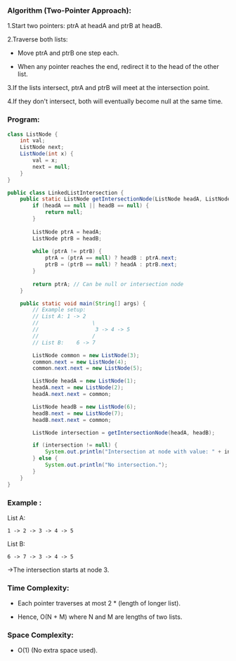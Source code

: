 ### Algorithm (Two-Pointer Approach):
1.Start two pointers: ptrA at headA and ptrB at headB.

2.Traverse both lists:

  * Move ptrA and ptrB one step each.

  * When any pointer reaches the end, redirect it to the head of the other list.

3.If the lists intersect, ptrA and ptrB will meet at the intersection point.

4.If they don't intersect, both will eventually become null at the same time.

### Program:
``` Java
class ListNode {
    int val;
    ListNode next;
    ListNode(int x) {
        val = x;
        next = null;
    }
}

public class LinkedListIntersection {
    public static ListNode getIntersectionNode(ListNode headA, ListNode headB) {
        if (headA == null || headB == null) {
            return null;
        }
        
        ListNode ptrA = headA;
        ListNode ptrB = headB;
        
        while (ptrA != ptrB) {
            ptrA = (ptrA == null) ? headB : ptrA.next;
            ptrB = (ptrB == null) ? headA : ptrB.next;
        }
        
        return ptrA; // Can be null or intersection node
    }

    public static void main(String[] args) {
        // Example setup:
        // List A: 1 -> 2
        //                 \
        //                  3 -> 4 -> 5
        //                 /
        // List B:    6 -> 7

        ListNode common = new ListNode(3);
        common.next = new ListNode(4);
        common.next.next = new ListNode(5);

        ListNode headA = new ListNode(1);
        headA.next = new ListNode(2);
        headA.next.next = common;

        ListNode headB = new ListNode(6);
        headB.next = new ListNode(7);
        headB.next.next = common;

        ListNode intersection = getIntersectionNode(headA, headB);

        if (intersection != null) {
            System.out.println("Intersection at node with value: " + intersection.val);
        } else {
            System.out.println("No intersection.");
        }
    }
}
```
### Example :
List A:

```
1 -> 2 -> 3 -> 4 -> 5
```
List B:

```
6 -> 7 -> 3 -> 4 -> 5
```
->The intersection starts at node 3.

### Time Complexity:
* Each pointer traverses at most 2 * (length of longer list).

* Hence, O(N + M) where N and M are lengths of two lists.

### Space Complexity:
* O(1) (No extra space used).

